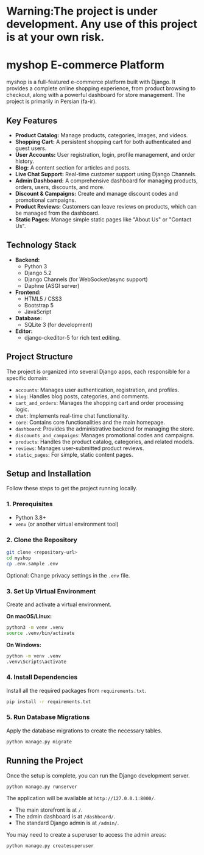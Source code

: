 # **Warning:The project is under development. Any use of this project is at your own risk.**

# myshop E-commerce Platform

myshop is a full-featured e-commerce platform built with Django. It provides a complete online shopping experience, from product browsing to checkout, along with a powerful dashboard for store management. The project is primarily in Persian (fa-ir).

## Key Features

*   **Product Catalog:** Manage products, categories, images, and videos.
*   **Shopping Cart:** A persistent shopping cart for both authenticated and guest users.
*   **User Accounts:** User registration, login, profile management, and order history.
*   **Blog:** A content section for articles and posts.
*   **Live Chat Support:** Real-time customer support using Django Channels.
*   **Admin Dashboard:** A comprehensive dashboard for managing products, orders, users, discounts, and more.
*   **Discount & Campaigns:** Create and manage discount codes and promotional campaigns.
*   **Product Reviews:** Customers can leave reviews on products, which can be managed from the dashboard.
*   **Static Pages:** Manage simple static pages like "About Us" or "Contact Us".

## Technology Stack

*   **Backend:**
    *   Python 3
    *   Django 5.2
    *   Django Channels (for WebSocket/async support)
    *   Daphne (ASGI server)
*   **Frontend:**
    *   HTML5 / CSS3
    *   Bootstrap 5
    *   JavaScript
*   **Database:**
    *   SQLite 3 (for development)
*   **Editor:**
    *   django-ckeditor-5 for rich text editing.

## Project Structure

The project is organized into several Django apps, each responsible for a specific domain:

*   `accounts`: Manages user authentication, registration, and profiles.
*   `blog`: Handles blog posts, categories, and comments.
*   `cart_and_orders`: Manages the shopping cart and order processing logic.
*   `chat`: Implements real-time chat functionality.
*   `core`: Contains core functionalities and the main homepage.
*   `dashboard`: Provides the administrative backend for managing the store.
*   `discounts_and_campaigns`: Manages promotional codes and campaigns.
*   `products`: Handles the product catalog, categories, and related models.
*   `reviews`: Manages user-submitted product reviews.
*   `static_pages`: For simple, static content pages.

## Setup and Installation

Follow these steps to get the project running locally.

### 1. Prerequisites

*   Python 3.8+
*   `venv` (or another virtual environment tool)

### 2. Clone the Repository

```bash
git clone <repository-url>
cd myshop
cp .env.sample .env
```
Optional: Change privacy settings in the `.env` file.

### 3. Set Up Virtual Environment

Create and activate a virtual environment.

**On macOS/Linux:**

```bash
python3 -m venv .venv
source .venv/bin/activate
```

**On Windows:**

```bash
python -m venv .venv
.venv\Scripts\activate
```

### 4. Install Dependencies

Install all the required packages from `requirements.txt`.

```bash
pip install -r requirements.txt
```

### 5. Run Database Migrations

Apply the database migrations to create the necessary tables.

```bash
python manage.py migrate
```

## Running the Project

Once the setup is complete, you can run the Django development server.

```bash
python manage.py runserver
```

The application will be available at `http://127.0.0.1:8000/`.

*   The main storefront is at `/`.
*   The admin dashboard is at `/dashboard/`.
*   The standard Django admin is at `/admin/`.

You may need to create a superuser to access the admin areas:

```bash
python manage.py createsuperuser
``` 